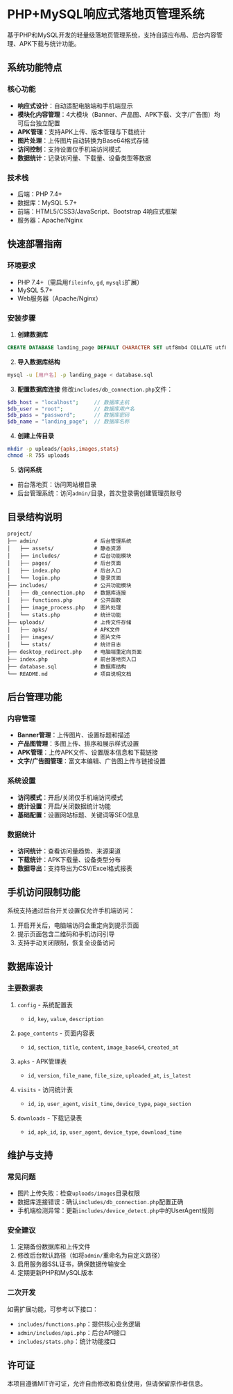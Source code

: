 # PHP+MySQL响应式落地页管理系统

基于PHP和MySQL开发的轻量级落地页管理系统，支持自适应布局、后台内容管理、APK下载与统计功能。

## 系统功能特点

### 核心功能
- **响应式设计**：自动适配电脑端和手机端显示
- **模块化内容管理**：4大模块（Banner、产品图、APK下载、文字/广告图）均可后台独立配置
- **APK管理**：支持APK上传、版本管理与下载统计
- **图片处理**：上传图片自动转换为Base64格式存储
- **访问控制**：支持设置仅手机端访问模式
- **数据统计**：记录访问量、下载量、设备类型等数据

### 技术栈
- 后端：PHP 7.4+
- 数据库：MySQL 5.7+
- 前端：HTML5/CSS3/JavaScript、Bootstrap 4响应式框架
- 服务器：Apache/Nginx

## 快速部署指南

### 环境要求
- PHP 7.4+（需启用`fileinfo`, `gd`, `mysqli`扩展）
- MySQL 5.7+
- Web服务器（Apache/Nginx）

### 安装步骤

1. **创建数据库**
```sql
CREATE DATABASE landing_page DEFAULT CHARACTER SET utf8mb4 COLLATE utf8mb4_unicode_ci;
```

2. **导入数据库结构**
```bash
mysql -u [用户名] -p landing_page < database.sql
```

3. **配置数据库连接**
修改`includes/db_connection.php`文件：
```php
$db_host = "localhost";     // 数据库主机
$db_user = "root";          // 数据库用户名
$db_pass = "password";      // 数据库密码
$db_name = "landing_page";  // 数据库名称
```

4. **创建上传目录**
```bash
mkdir -p uploads/{apks,images,stats}
chmod -R 755 uploads
```

5. **访问系统**
- 前台落地页：访问网站根目录
- 后台管理系统：访问`admin/`目录，首次登录需创建管理员账号

## 目录结构说明

```
project/
├── admin/                  # 后台管理系统
│   ├── assets/             # 静态资源
│   ├── includes/           # 后台功能模块
│   ├── pages/              # 后台页面
│   ├── index.php           # 后台入口
│   └── login.php           # 登录页面
├── includes/               # 公共功能模块
│   ├── db_connection.php   # 数据库连接
│   ├── functions.php       # 公共函数
│   ├── image_process.php   # 图片处理
│   └── stats.php           # 统计功能
├── uploads/                # 上传文件存储
│   ├── apks/               # APK文件
│   ├── images/             # 图片文件
│   └── stats/              # 统计日志
├── desktop_redirect.php    # 电脑端重定向页面
├── index.php               # 前台落地页入口
├── database.sql            # 数据库结构
└── README.md               # 项目说明文档
```

## 后台管理功能

### 内容管理
- **Banner管理**：上传图片、设置标题和描述
- **产品图管理**：多图上传、排序和展示样式设置
- **APK管理**：上传APK文件、设置版本信息和下载链接
- **文字/广告图管理**：富文本编辑、广告图上传与链接设置

### 系统设置
- **访问模式**：开启/关闭仅手机端访问模式
- **统计设置**：开启/关闭数据统计功能
- **基础配置**：设置网站标题、关键词等SEO信息

### 数据统计
- **访问统计**：查看访问量趋势、来源渠道
- **下载统计**：APK下载量、设备类型分布
- **数据导出**：支持导出为CSV/Excel格式报表

## 手机访问限制功能

系统支持通过后台开关设置仅允许手机端访问：
1. 开启开关后，电脑端访问会重定向到提示页面
2. 提示页面包含二维码和手机访问引导
3. 支持手动关闭限制，恢复全设备访问

## 数据库设计

### 主要数据表
1. `config` - 系统配置表
   - `id`, `key`, `value`, `description`

2. `page_contents` - 页面内容表
   - `id`, `section`, `title`, `content`, `image_base64`, `created_at`

3. `apks` - APK管理表
   - `id`, `version`, `file_name`, `file_size`, `uploaded_at`, `is_latest`

4. `visits` - 访问统计表
   - `id`, `ip`, `user_agent`, `visit_time`, `device_type`, `page_section`

5. `downloads` - 下载记录表
   - `id`, `apk_id`, `ip`, `user_agent`, `device_type`, `download_time`

## 维护与支持

### 常见问题
- 图片上传失败：检查`uploads/images`目录权限
- 数据库连接错误：确认`includes/db_connection.php`配置正确
- 手机端检测异常：更新`includes/device_detect.php`中的UserAgent规则

### 安全建议
1. 定期备份数据库和上传文件
2. 修改后台默认路径（如将`admin/`重命名为自定义路径）
3. 启用服务器SSL证书，确保数据传输安全
4. 定期更新PHP和MySQL版本

### 二次开发
如需扩展功能，可参考以下接口：
- `includes/functions.php`：提供核心业务逻辑
- `admin/includes/api.php`：后台API接口
- `includes/stats.php`：统计功能接口

## 许可证

本项目遵循MIT许可证，允许自由修改和商业使用，但请保留原作者信息。
